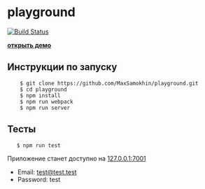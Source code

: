 # playground

[![Build Status](https://travis-ci.org/MaxSamokhin/playground.svg?branch=master)](https://travis-ci.org/MaxSamokhin/playground)


[**открыть демо**]()

## Инструкции по запуску

```
    $ git clone https://github.com/MaxSamokhin/playground.git
    $ cd playground
    $ npm install
    $ npm run webpack
    $ npm run server
```

## Тесты

```
   $ npm run test
```

Приложение станет доступно на [127.0.0.1:7001](http://127.0.0.1:7001)


- Email: test@test.test 
- Password: test
